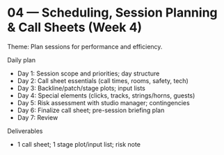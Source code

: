 # 04 — Scheduling, Session Planning & Call Sheets (Week 4)

Theme: Plan sessions for performance and efficiency.

Daily plan
- Day 1: Session scope and priorities; day structure
- Day 2: Call sheet essentials (call times, rooms, safety, tech)
- Day 3: Backline/patch/stage plots; input lists
- Day 4: Special elements (clicks, tracks, strings/horns, guests)
- Day 5: Risk assessment with studio manager; contingencies
- Day 6: Finalize call sheet; pre-session briefing plan
- Day 7: Review

Deliverables
- 1 call sheet; 1 stage plot/input list; risk note
